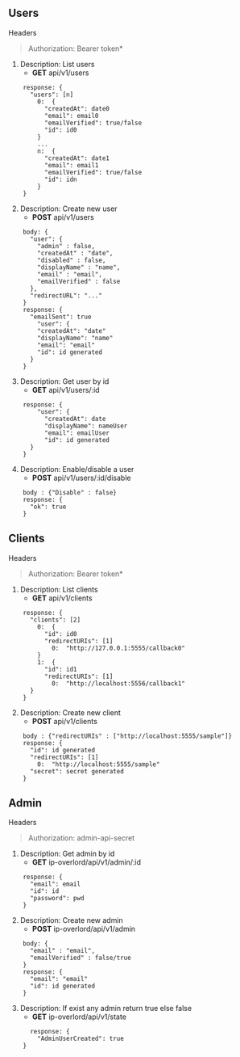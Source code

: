 ## Users

Headers

> Authorization: Bearer token*

1. Description: List users
   * **GET** api/v1/users
```
    response: {
      "users": [n]
        0:  {
          "createdAt": date0
          "email": email0
          "emailVerified": true/false
          "id": id0
        }
        ...
        n:  {
          "createdAt": date1
          "email": email1
          "emailVerified": true/false
          "id": idn
        }
    }
```
2. Description: Create new user
   * **POST** api/v1/users
```
    body: {
      "user": {
        "admin" : false,
        "createdAt" : "date",
        "disabled" : false,
        "displayName" : "name",
        "email" : "email",
        "emailVerified" : false
      },
      "redirectURL": "..."
    }
    response: {
      "emailSent": true
        "user": {
        "createdAt": "date"
        "displayName": "name"
        "email": "email"
        "id": id generated
      }
    }
```
3. Description: Get user by id
   * **GET** api/v1/users/:id
```
    response: {
        "user": {
          "createdAt": date
          "displayName": nameUser
          "email": emailUser
          "id": id generated
      }
    }
```
4. Description: Enable/disable a user
   * **POST** api/v1/users/:id/disable
```
    body : {"Disable" : false}
    response: {
      "ok": true
    }
```

## Clients

Headers

> Authorization: Bearer token*

1. Description: List clients
   * **GET** api/v1/clients
```
    response: {
      "clients": [2]
        0:  {
          "id": id0
          "redirectURIs": [1]
            0:  "http://127.0.0.1:5555/callback0"
        }
        1:  {
          "id": id1
          "redirectURIs": [1]
            0:  "http://localhost:5556/callback1"
      }
    }
```
2. Description: Create new client
   * **POST** api/v1/clients
```
    body : {"redirectURIs" : ["http://localhost:5555/sample"]}
    response: {
      "id": id generated
      "redirectURIs": [1]
        0:  "http://localhost:5555/sample"
      "secret": secret generated
    }
```
## Admin

Headers

> Authorization: admin-api-secret

1. Description: Get admin by id
   * **GET** ip-overlord/api/v1/admin/:id
```
    response: {
      "email": email
      "id": id
      "password": pwd
    }
```
2. Description: Create new admin
   * **POST** ip-overlord/api/v1/admin
```
    body: {
      "email" : "email",
      "emailVerified" : false/true
    }
    response: {
      "email": "email"
      "id": id generated
    }
```
3. Description: If exist any admin return true else false
   * **GET** ip-overlord/api/v1/state
```
      response: {
        "AdminUserCreated": true
    }
```